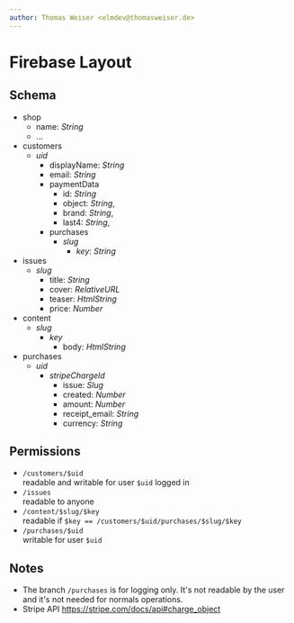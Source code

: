 ```yaml
---
author: Thomas Weiser <elmdev@thomasweiser.de>
---
```


# Firebase Layout

## Schema

- shop
    - name: _String_
    - ...
- customers
    - _uid_
        - displayName: _String_
        - email: _String_
        - paymentData
            - id: _String_
            - object: _String_,
            - brand: _String_,
            - last4: _String_,
        - purchases
            - _slug_
                - _key_: _String_
- issues
    - _slug_
        - title: _String_
        - cover: _RelativeURL_
        - teaser: _HtmlString_
        - price: _Number_
- content
    - _slug_
        - _key_
            - body: _HtmlString_
- purchases
    - _uid_
        - _stripeChargeId_
            - issue: _Slug_
            - created: _Number_
            - amount: _Number_
            - receipt_email: _String_
            - currency: _String_

## Permissions

- `/customers/$uid`  
  readable and writable for user `$uid` logged in
- `/issues`  
  readable to anyone
- `/content/$slug/$key`  
  readable if `$key == /customers/$uid/purchases/$slug/$key`
- `/purchases/$uid`  
  writable for user `$uid`

## Notes

- The branch `/purchases` is for logging only. It's not readable by the user and it's not needed for normals operations.
- Stripe API <https://stripe.com/docs/api#charge_object>
